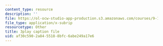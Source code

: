 ```yaml
---
content_type: resource
description: ''
file: https://ol-ocw-studio-app-production.s3.amazonaws.com/courses/9-13-the-human-brain-spring-2019/af30c5902a8455188bfc6abe249a17e6_YVHM8dSkimo.vtt
file_type: application/x-subrip
resourcetype: Other
title: 3play caption file
uid: af30c590-2a84-5518-8bfc-6abe249a17e6
---
```

